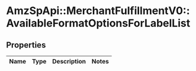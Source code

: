 # AmzSpApi::MerchantFulfillmentV0::AvailableFormatOptionsForLabelList

## Properties
Name | Type | Description | Notes
------------ | ------------- | ------------- | -------------

